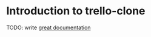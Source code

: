 # Introduction to trello-clone

TODO: write [great documentation](http://jacobian.org/writing/what-to-write/)
